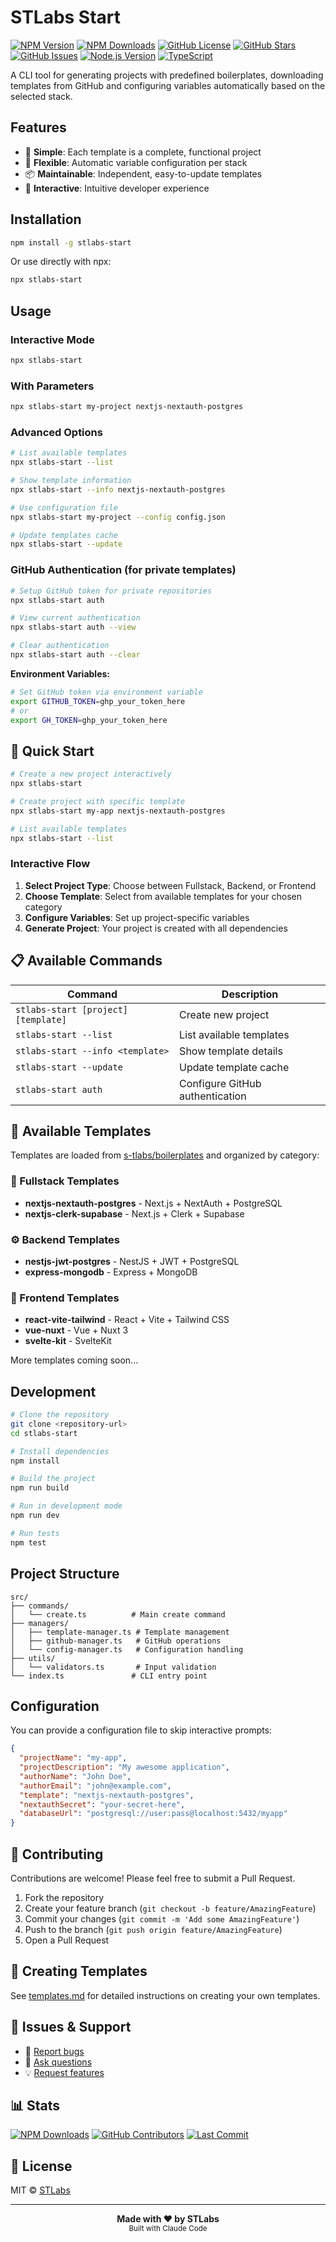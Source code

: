 # STLabs Start

[![NPM Version](https://img.shields.io/npm/v/stlabs-start.svg)](https://www.npmjs.com/package/stlabs-start)
[![NPM Downloads](https://img.shields.io/npm/dm/stlabs-start.svg)](https://www.npmjs.com/package/stlabs-start)
[![GitHub License](https://img.shields.io/github/license/s-tlabs/stlabs-start.svg)](https://github.com/s-tlabs/stlabs-start/blob/main/LICENSE)
[![GitHub Stars](https://img.shields.io/github/stars/s-tlabs/stlabs-start.svg)](https://github.com/s-tlabs/stlabs-start/stargazers)
[![GitHub Issues](https://img.shields.io/github/issues/s-tlabs/stlabs-start.svg)](https://github.com/s-tlabs/stlabs-start/issues)
[![Node.js Version](https://img.shields.io/node/v/stlabs-start.svg)](https://nodejs.org)
[![TypeScript](https://img.shields.io/badge/TypeScript-Ready-blue.svg)](https://www.typescriptlang.org)

A CLI tool for generating projects with predefined boilerplates, downloading templates from GitHub and configuring variables automatically based on the selected stack.

## Features

- 🚀 **Simple**: Each template is a complete, functional project
- 🔧 **Flexible**: Automatic variable configuration per stack
- 📦 **Maintainable**: Independent, easy-to-update templates
- 🎯 **Interactive**: Intuitive developer experience

## Installation

```bash
npm install -g stlabs-start
```

Or use directly with npx:

```bash
npx stlabs-start
```

## Usage

### Interactive Mode

```bash
npx stlabs-start
```

### With Parameters

```bash
npx stlabs-start my-project nextjs-nextauth-postgres
```

### Advanced Options

```bash
# List available templates
npx stlabs-start --list

# Show template information
npx stlabs-start --info nextjs-nextauth-postgres

# Use configuration file
npx stlabs-start my-project --config config.json

# Update templates cache
npx stlabs-start --update
```

### GitHub Authentication (for private templates)

```bash
# Setup GitHub token for private repositories
npx stlabs-start auth

# View current authentication
npx stlabs-start auth --view

# Clear authentication
npx stlabs-start auth --clear
```

**Environment Variables:**
```bash
# Set GitHub token via environment variable
export GITHUB_TOKEN=ghp_your_token_here
# or
export GH_TOKEN=ghp_your_token_here
```

## 🎯 Quick Start

```bash
# Create a new project interactively
npx stlabs-start

# Create project with specific template
npx stlabs-start my-app nextjs-nextauth-postgres

# List available templates
npx stlabs-start --list
```

### Interactive Flow

1. **Select Project Type**: Choose between Fullstack, Backend, or Frontend
2. **Choose Template**: Select from available templates for your chosen category
3. **Configure Variables**: Set up project-specific variables
4. **Generate Project**: Your project is created with all dependencies

## 📋 Available Commands

| Command | Description |
|---------|-------------|
| `stlabs-start [project] [template]` | Create new project |
| `stlabs-start --list` | List available templates |
| `stlabs-start --info <template>` | Show template details |
| `stlabs-start --update` | Update template cache |
| `stlabs-start auth` | Configure GitHub authentication |

## 🎨 Available Templates

Templates are loaded from [s-tlabs/boilerplates](https://github.com/s-tlabs/boilerplates) and organized by category:

### 🚀 Fullstack Templates
- **nextjs-nextauth-postgres** - Next.js + NextAuth + PostgreSQL
- **nextjs-clerk-supabase** - Next.js + Clerk + Supabase

### ⚙️ Backend Templates  
- **nestjs-jwt-postgres** - NestJS + JWT + PostgreSQL
- **express-mongodb** - Express + MongoDB

### 🎨 Frontend Templates
- **react-vite-tailwind** - React + Vite + Tailwind CSS
- **vue-nuxt** - Vue + Nuxt 3
- **svelte-kit** - SvelteKit

More templates coming soon...

## Development

```bash
# Clone the repository
git clone <repository-url>
cd stlabs-start

# Install dependencies
npm install

# Build the project
npm run build

# Run in development mode
npm run dev

# Run tests
npm test
```

## Project Structure

```
src/
├── commands/
│   └── create.ts          # Main create command
├── managers/
│   ├── template-manager.ts # Template management
│   ├── github-manager.ts   # GitHub operations
│   └── config-manager.ts   # Configuration handling
├── utils/
│   └── validators.ts       # Input validation
└── index.ts               # CLI entry point
```

## Configuration

You can provide a configuration file to skip interactive prompts:

```json
{
  "projectName": "my-app",
  "projectDescription": "My awesome application",
  "authorName": "John Doe",
  "authorEmail": "john@example.com",
  "template": "nextjs-nextauth-postgres",
  "nextauthSecret": "your-secret-here",
  "databaseUrl": "postgresql://user:pass@localhost:5432/myapp"
}
```

## 🤝 Contributing

Contributions are welcome! Please feel free to submit a Pull Request.

1. Fork the repository
2. Create your feature branch (`git checkout -b feature/AmazingFeature`)
3. Commit your changes (`git commit -m 'Add some AmazingFeature'`)
4. Push to the branch (`git push origin feature/AmazingFeature`)
5. Open a Pull Request

## 📝 Creating Templates

See [templates.md](./templates.md) for detailed instructions on creating your own templates.

## 🐛 Issues & Support

- 🐛 [Report bugs](https://github.com/s-tlabs/stlabs-start/issues)
- 💬 [Ask questions](https://github.com/s-tlabs/stlabs-start/discussions)
- 💡 [Request features](https://github.com/s-tlabs/stlabs-start/issues/new)

## 📊 Stats

[![NPM Downloads](https://img.shields.io/npm/dt/stlabs-start.svg)](https://www.npmjs.com/package/stlabs-start)
[![GitHub Contributors](https://img.shields.io/github/contributors/s-tlabs/stlabs-start.svg)](https://github.com/s-tlabs/stlabs-start/graphs/contributors)
[![Last Commit](https://img.shields.io/github/last-commit/s-tlabs/stlabs-start.svg)](https://github.com/s-tlabs/stlabs-start/commits/main)

## 📄 License

MIT © [STLabs](https://github.com/s-tlabs)

---

<div align="center">
  <strong>Made with ❤️ by STLabs</strong>
  <br>
  <sub>Built with Claude Code</sub>
</div>